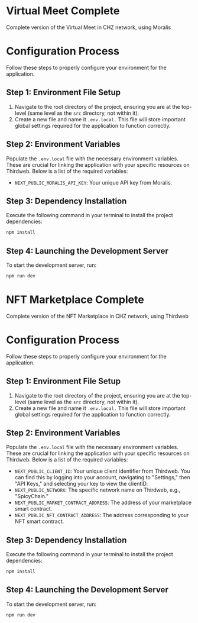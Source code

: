 # Virtual Meet Complete
Complete version of the Virtual Meet in CHZ network, using Moralis

# Configuration Process
Follow these steps to properly configure your environment for the application.

## Step 1: Environment File Setup
1. Navigate to the root directory of the project, ensuring you are at the top-level (same level as the `src` directory, not within it).
2. Create a new file and name it `.env.local.` This file will store important global settings required for the application to function correctly.
## Step 2: Environment Variables
Populate the `.env.local` file with the necessary environment variables. These are crucial for linking the application with your specific resources on Thirdweb. Below is a list of the required variables:

- `NEXT_PUBLIC_MORALIS_API_KEY`: Your unique API key from Moralis.
## Step 3: Dependency Installation
Execute the following command in your terminal to install the project dependencies:
```bash
npm install
```

## Step 4: Launching the Development Server
To start the development server, run:

```bash
npm run dev
```

# NFT Marketplace Complete
Complete version of the NFT Marketplace in CHZ network, using Thirdweb

# Configuration Process
Follow these steps to properly configure your environment for the application.

## Step 1: Environment File Setup
1. Navigate to the root directory of the project, ensuring you are at the top-level (same level as the `src` directory, not within it).
2. Create a new file and name it `.env.local.` This file will store important global settings required for the application to function correctly.
## Step 2: Environment Variables
Populate the `.env.local` file with the necessary environment variables. These are crucial for linking the application with your specific resources on Thirdweb. Below is a list of the required variables:

- `NEXT_PUBLIC_CLIENT_ID`: Your unique client identifier from Thirdweb. You can find this by logging into your account, navigating to "Settings," then "API Keys," and selecting your key to view the clientID.
- `NEXT_PUBLIC_NETWORK`: The specific network name on Thirdweb, e.g., "SpicyChain."
- `NEXT_PUBLIC_MARKET_CONTRACT_ADDRESS`: The address of your marketplace smart contract.
- `NEXT_PUBLIC_NFT_CONTRACT_ADDRESS`: The address corresponding to your NFT smart contract.
## Step 3: Dependency Installation
Execute the following command in your terminal to install the project dependencies:
```bash
npm install
```

## Step 4: Launching the Development Server
To start the development server, run:
```bash
npm run dev
```


